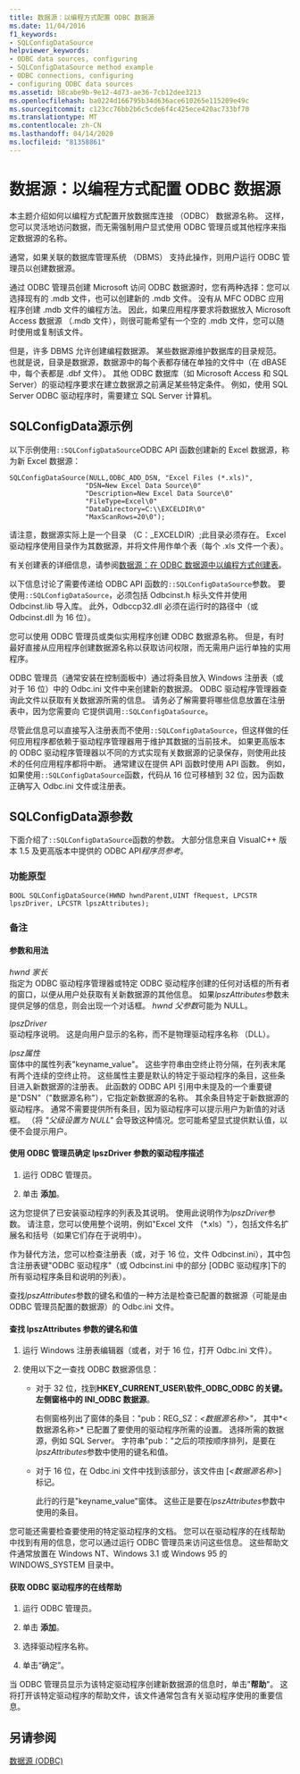 ```yaml
---
title: 数据源：以编程方式配置 ODBC 数据源
ms.date: 11/04/2016
f1_keywords:
- SQLConfigDataSource
helpviewer_keywords:
- ODBC data sources, configuring
- SQLConfigDataSource method example
- ODBC connections, configuring
- configuring ODBC data sources
ms.assetid: b8cabe9b-9e12-4d73-ae36-7cb12dee3213
ms.openlocfilehash: ba0224d166795b34d636ace610265e115209e49c
ms.sourcegitcommit: c123cc76bb2b6c5cde6f4c425ece420ac733bf70
ms.translationtype: MT
ms.contentlocale: zh-CN
ms.lasthandoff: 04/14/2020
ms.locfileid: "81358861"
---
```

# <a name="data-source-programmatically-configuring-an-odbc-data-source"></a>数据源：以编程方式配置 ODBC 数据源

本主题介绍如何以编程方式配置开放数据库连接 （ODBC） 数据源名称。 这样，您可以灵活地访问数据，而无需强制用户显式使用 ODBC 管理员或其他程序来指定数据源的名称。

通常，如果关联的数据库管理系统 （DBMS） 支持此操作，则用户运行 ODBC 管理员以创建数据源。

通过 ODBC 管理员创建 Microsoft 访问 ODBC 数据源时，您有两种选择：您可以选择现有的 .mdb 文件，也可以创建新的 .mdb 文件。 没有从 MFC ODBC 应用程序创建 .mdb 文件的编程方法。 因此，如果应用程序要求将数据放入 Microsoft Access 数据源 （.mdb 文件），则很可能希望有一个空的 .mdb 文件，您可以随时使用或复制该文件。

但是，许多 DBMS 允许创建编程数据源。 某些数据源维护数据库的目录规范。 也就是说，目录是数据源，数据源中的每个表都存储在单独的文件中（在 dBASE 中，每个表都是 .dbf 文件）。 其他 ODBC 数据库（如 Microsoft Access 和 SQL Server）的驱动程序要求在建立数据源之前满足某些特定条件。 例如，使用 SQL Server ODBC 驱动程序时，需要建立 SQL Server 计算机。

## <a name="sqlconfigdatasource-example"></a><a name="_core_sqlconfigdatasource_example"></a>SQLConfigData源示例

以下示例使用`::SQLConfigDataSource`ODBC API 函数创建新的 Excel 数据源，称为新 Excel 数据源：

```
SQLConfigDataSource(NULL,ODBC_ADD_DSN, "Excel Files (*.xls)",
                   "DSN=New Excel Data Source\0"
                   "Description=New Excel Data Source\0"
                   "FileType=Excel\0"
                   "DataDirectory=C:\\EXCELDIR\0"
                   "MaxScanRows=20\0");
```

请注意，数据源实际上是一个目录 （C：_EXCELDIR）;此目录必须存在。 Excel 驱动程序使用目录作为其数据源，并将文件用作单个表（每个 .xls 文件一个表）。

有关创建表的详细信息，请参阅[数据源：在 ODBC 数据源中以编程方式创建表](../../data/odbc/data-source-programmatically-creating-a-table-in-an-odbc-data-source.md)。

以下信息讨论了需要传递给 ODBC API 函数的`::SQLConfigDataSource`参数。 要使用`::SQLConfigDataSource`，必须包括 Odbcinst.h 标头文件并使用 Odbcinst.lib 导入库。 此外，Odbccp32.dll 必须在运行时的路径中（或 Odbcinst.dll 为 16 位）。

您可以使用 ODBC 管理员或类似实用程序创建 ODBC 数据源名称。 但是，有时最好直接从应用程序创建数据源名称以获取访问权限，而无需用户运行单独的实用程序。

ODBC 管理员（通常安装在控制面板中）通过将条目放入 Windows 注册表（或对于 16 位）中的 Odbc.ini 文件中来创建新的数据源。 ODBC 驱动程序管理器查询此文件以获取有关数据源所需的信息。 请务必了解需要将哪些信息放置在注册表中，因为您需要向 它提供调用`::SQLConfigDataSource`。

尽管此信息可以直接写入注册表而不使用`::SQLConfigDataSource`，但这样做的任何应用程序都依赖于驱动程序管理器用于维护其数据的当前技术。 如果更高版本的 ODBC 驱动程序管理器以不同的方式实现有关数据源的记录保存，则使用此技术的任何应用程序都将中断。 通常建议在提供 API 函数时使用 API 函数。 例如，如果使用`::SQLConfigDataSource`函数，代码从 16 位可移植到 32 位，因为函数正确写入 Odbc.ini 文件或注册表。

## <a name="sqlconfigdatasource-parameters"></a><a name="_core_sqlconfigdatasource_parameters"></a>SQLConfigData源参数

下面介绍了`::SQLConfigDataSource`函数的参数。 大部分信息来自 VisualC++ 版本 1.5 及更高版本中提供的 ODBC API*程序员参考*。

### <a name="function-prototype"></a><a name="_core_function_prototype"></a>功能原型

```
BOOL SQLConfigDataSource(HWND hwndParent,UINT fRequest, LPCSTR lpszDriver, LPCSTR lpszAttributes);
```

### <a name="remarks"></a>备注

#### <a name="parameters-and-usage"></a><a name="_core_parameters_and_usage"></a>参数和用法

*hwnd 家长*<br/>
指定为 ODBC 驱动程序管理器或特定 ODBC 驱动程序创建的任何对话框的所有者的窗口，以便从用户处获取有关新数据源的其他信息。 如果*lpszAttributes*参数未提供足够的信息，则会出现一个对话框。 *hwnd 父参数*可能为 NULL。

*lpszDriver*<br/>
驱动程序说明。 这是向用户显示的名称，而不是物理驱动程序名称 （DLL）。

*lpsz属性*<br/>
窗体中的属性列表"keyname_value"。 这些字符串由空终止符分隔，在列表末尾有两个连续的空终止符。 这些属性主要是默认的特定于驱动程序的条目，这些条目进入新数据源的注册表。 此函数的 ODBC API 引用中未提及的一个重要键是"DSN"（"数据源名称"），它指定新数据源的名称。 其余条目特定于新数据源的驱动程序。 通常不需要提供所有条目，因为驱动程序可以提示用户为新值的对话框。 （将 *"父级设置为 NULL"* 会导致这种情况。您可能希望显式提供默认值，以便不会提示用户。

#### <a name="to-determine-the-description-of-a-driver-for-the-lpszdriver-parameter-using-odbc-administrator"></a>使用 ODBC 管理员确定 lpszDriver 参数的驱动程序描述

1. 运行 ODBC 管理员。

1. 单击 **添加**。

这为您提供了已安装驱动程序的列表及其说明。 使用此说明作为*lpszDriver*参数。 请注意，您可以使用整个说明，例如"Excel 文件 （*.xls）"），包括文件名扩展名和括号（如果它们存在于说明中）。

作为替代方法，您可以检查注册表（或，对于 16 位，文件 Odbcinst.ini），其中包含注册表键"ODBC 驱动程序"（或 Odbcinst.ini 中的部分 [ODBC 驱动程序]下的所有驱动程序条目和说明的列表）。

查找*lpszAttributes*参数的键名和值的一种方法是检查已配置的数据源（可能是由 ODBC 管理员配置的数据源）的 Odbc.ini 文件。

#### <a name="to-find-keynames-and-values-for-the-lpszattributes-parameter"></a>查找 lpszAttributes 参数的键名和值

1. 运行 Windows 注册表编辑器（或者，对于 16 位，打开 Odbc.ini 文件）。

1. 使用以下之一查找 ODBC 数据源信息：

   - 对于 32 位，找到**HKEY_CURRENT_USER\软件_ODBC_ODBC 的关键。左侧窗格中的 INI_ODBC 数据源**。

      右侧窗格列出了窗体的条目："pub：REG_SZ：*\<数据源名称>"，* 其中*\<数据源名称>* 已配置了要使用的驱动程序所需的设置。 选择所需的数据源，例如 SQL Server。 字符串"pub："之后的项按顺序排列，是要在*lpszAttributes*参数中使用的键名和值。

   - 对于 16 位，在 Odbc.ini 文件中找到该部分，该文件由 [*\<数据源名称>*] 标记。

      此行的行是"keyname_value"窗体。 这些正是要在*lpszAttributes*参数中使用的条目。

您可能还需要检查要使用的特定驱动程序的文档。 您可以在驱动程序的在线帮助中找到有用的信息，您可以通过运行 ODBC 管理员来访问这些信息。 这些帮助文件通常放置在 Windows NT、Windows 3.1 或 Windows 95 的 WINDOWS_SYSTEM 目录中。

#### <a name="to-obtain-online-help-for-your-odbc-driver"></a>获取 ODBC 驱动程序的在线帮助

1. 运行 ODBC 管理员。

1. 单击 **添加**。

1. 选择驱动程序名称。

1. 单击“确定”。 

当 ODBC 管理员显示为该特定驱动程序创建新数据源的信息时，单击"**帮助**"。 这将打开该特定驱动程序的帮助文件，该文件通常包含有关驱动程序使用的重要信息。

## <a name="see-also"></a>另请参阅

[数据源 (ODBC)](../../data/odbc/data-source-odbc.md)
